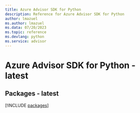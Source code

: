 ```yaml
---
title: Azure Advisor SDK for Python
description: Reference for Azure Advisor SDK for Python
author: lmazuel
ms.author: lmazuel
ms.data: 07/20/2023
ms.topic: reference
ms.devlang: python
ms.service: advisor
---
```

# Azure Advisor SDK for Python - latest
## Packages - latest
[!INCLUDE [packages](advisor-index.md)]